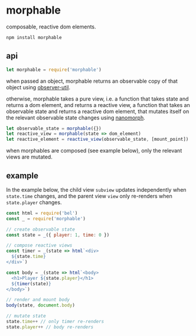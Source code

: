 # morphable

composable, reactive dom elements.

```js
npm install morphable
```

## api

```js
let morphable = require('morphable')
```

when passed an object, morphable returns an observable copy of that object using [observer-util](https://github.com/nx-js/observer-util).

otherwise, morphable takes a pure view, i.e. a function that takes state and returns a dom element, and returns a reactive view, a function that takes an observable state and returns a reactive dom element, that mutates itself on the relevant observable state changes using  [nanomorph](https://github.com/choojs/nanomorph).

```js
let observable_state = morphable({})
let reactive_view = morphable(state => dom_element)
let reactive_element = reactive_view(observable_state, [mount_point])
```

when morphables are composed (see example below), only the relevant views are mutated.

## example

In the example below, the child view `subview` updates independently when `state.time` changes, and the parent view `view` only re-renders when `state.player` changes.

```js
const html = require('bel')
const _ = require('morphable')

// create observable state
const state = _({ player: 1, time: 0 })

// compose reactive views 
const timer = _(state => html`<div>
  ${state.time}
</div>`)

const body = _(state => html`<body>
  <h1>Player ${state.player}</h1>
  ${timer(state)}
</body>`)

// render and mount body
body(state, document.body)

// mutate state
state.time++ // only timer re-renders
state.player++ // body re-renders
```
